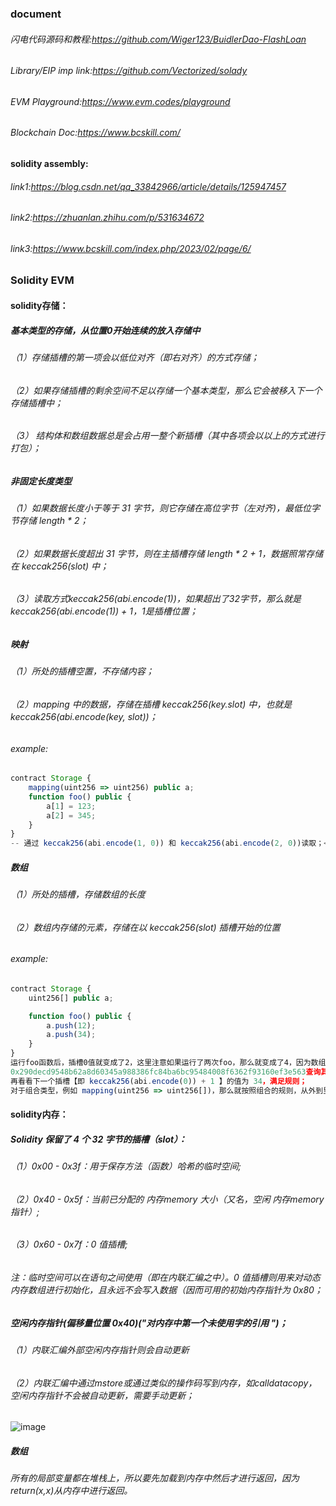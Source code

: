 ### document
###### 闪电代码源码和教程:https://github.com/Wiger123/BuidlerDao-FlashLoan
###### Library/EIP imp link:https://github.com/Vectorized/solady
###### EVM Playground:https://www.evm.codes/playground
###### Blockchain Doc:https://www.bcskill.com/
#### solidity assembly:
###### link1:https://blog.csdn.net/qq_33842966/article/details/125947457
###### link2:https://zhuanlan.zhihu.com/p/531634672
###### link3:https://www.bcskill.com/index.php/2023/02/page/6/


### Solidity EVM
#### solidity存储：
##### 基本类型的存储，从位置0开始连续的放入存储中</br>
###### （1）存储插槽的第一项会以低位对齐（即右对齐）的方式存储；</br>
###### （2）如果存储插槽的剩余空间不足以存储一个基本类型，那么它会被移入下一个存储插槽中；</br>
###### （3） 结构体和数组数据总是会占用一整个新插槽（其中各项会以以上的方式进行打包）；</br>
##### 非固定长度类型</br>
###### （1）如果数据长度小于等于 31 字节，则它存储在高位字节（左对齐)，最低位字节存储 length * 2；</br>
###### （2）如果数据长度超出 31 字节，则在主插槽存储 length * 2 + 1，数据照常存储在 keccak256(slot) 中；</br>
###### （3）读取方式keccak256(abi.encode(1))，如果超出了32字节，那么就是keccak256(abi.encode(1)) + 1，1是插槽位置；</br>
##### 映射</br>
###### （1）所处的插槽空置，不存储内容；</br>
###### （2）mapping 中的数据，存储在插槽 keccak256(key.slot) 中，也就是keccak256(abi.encode(key, slot))；</br>
###### example:
```javascript
contract Storage {
    mapping(uint256 => uint256) public a;
    function foo() public {
        a[1] = 123;
        a[2] = 345;
    }
}
-- 通过 keccak256(abi.encode(1, 0)) 和 keccak256(abi.encode(2, 0))读取；</br>
```
##### 数组
###### （1）所处的插槽，存储数组的长度
###### （2）数组内存储的元素，存储在以 keccak256(slot) 插槽开始的位置
###### example:
```javascript
contract Storage {
    uint256[] public a;

    function foo() public {
        a.push(12);
        a.push(34);
    }
}
运行foo函数后，插槽0值就变成了2，这里注意如果运行了两次foo，那么就变成了4，因为数组的长度变成了4。我们来计算 keccak256(abi.encode(0)) 的值为：
0x290decd9548b62a8d60345a988386fc84ba6bc95484008f6362f93160ef3e563查询其插槽上的值为 12；
再看看下一个插槽【即 keccak256(abi.encode(0)) + 1 】的值为 34，满足规则；
对于组合类型，例如 mapping(uint256 => uint256[])，那么就按照组合的规则，从外到里进行计算即可。
```
#### solidity内存：</br>
##### Solidity 保留了 4 个 32 字节的插槽（slot）：</br>
###### （1）0x00 - 0x3f：用于保存方法（函数）哈希的临时空间;</br>
###### （2）0x40 - 0x5f：当前已分配的 内存memory 大小（又名，空闲 内存memory 指针）;</br>
###### （3）0x60 - 0x7f：0 值插槽;</br>
###### 注：临时空间可以在语句之间使用（即在内联汇编之中）。0 值插槽则用来对动态内存数组进行初始化，且永远不会写入数据（因而可用的初始内存指针为 0x80；
##### 空闲内存指针(偏移量位置 0x40)(*"对内存中第一个未使用字的引用 "*)；
###### （1）内联汇编外部空闲内存指针则会自动更新
###### （2）内联汇编中通过mstore或通过类似的操作码写到内存，如calldatacopy，空闲内存指针不会被自动更新，需要手动更新；
![image](https://github.com/ExileHaley/mstoreEVM/assets/115961813/82898408-bf3c-429d-861d-5841ddbf9c65)

##### 数组
###### 所有的局部变量都在堆栈上，所以要先加载到内存中然后才进行返回，因为return(x,x)从内存中进行返回。


